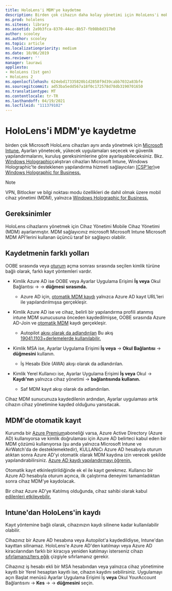 ```yaml
---
title: HoloLens'i MDM'ye kaydetme
description: Birden çok cihazın daha kolay yönetimi için HoloLens'i mobil cihaz yönetimine (MDM) kaydetmeyi öğrenin.
ms.prod: hololens
ms.sitesec: library
ms.assetid: 2a9b3fca-8370-44ec-8b57-fb98b8d317b0
author: scooley
ms.author: scooley
ms.topic: article
ms.localizationpriority: medium
ms.date: 10/06/2019
ms.reviewer: ''
manager: laurawi
appliesto:
- HoloLens (1st gen)
- HoloLens 2
ms.openlocfilehash: 624ebd17335820b1d2858f9d39cabb7032a83bfe
ms.sourcegitcommit: ad53ba5edd567a18f0c172578d78db3190701650
ms.translationtype: MT
ms.contentlocale: tr-TR
ms.lasthandoff: 04/19/2021
ms.locfileid: "111379102"
---
```

# <a name="enroll-hololens-in-mdm"></a>HoloLens'i MDM'ye kaydetme

birden çok Microsoft HoloLens cihazları aynı anda yönetmek için [Microsoft Intune.](https://docs.microsoft.com/intune/windows-holographic-for-business) Ayarları yönetecek, yükecek uygulamaları seçecek ve güvenlik yapılandırmalarını, kuruluş gereksinimlerine göre ayarlayabileceksiniz. Bkz. [Windows Holographic](https://docs.microsoft.com/intune/windows-holographic-for-business)çalıştıran cihazları Microsoft Intune, Windows Holographic'te desteklenen yapılandırma hizmeti sağlayıcıları [(CSP'ler)](https://msdn.microsoft.com/windows/hardware/commercialize/customize/mdm/configuration-service-provider-reference#hololens)ve [Windows Holographic for Business.](https://msdn.microsoft.com/windows/hardware/commercialize/customize/mdm/policy-configuration-service-provider#hololenspolicies)

> [!NOTE]
> VPN, Bitlocker ve bilgi noktası modu özellikleri de dahil olmak üzere mobil cihaz yönetimi (MDM), yalnızca [Windows Holographic for Business.](hololens1-upgrade-enterprise.md)

## <a name="requirements"></a>Gereksinimler

 HoloLens cihazlarını yönetmek için Cihaz Yönetimi Mobile Cihaz Yönetimi (MDM) ayarlanmıştır. MDM sağlayıcınız microsoft Microsoft Intune Microsoft MDM API'lerini kullanan üçüncü taraf bir sağlayıcı olabilir.
 
## <a name="different-ways-to-enroll"></a>Kaydetmenin farklı yolları

OOBE sırasında veya [oturum](hololens-identity.md) açma sonrası sırasında seçilen kimlik türüne bağlı olarak, farklı kayıt yöntemleri vardır.

- Kimlik Azure AD ise OOBE veya Ayarlar Uygulama Erişimi **İş veya** Okul Bağlantısı  ->    ->  **düğmesi sırasında.**
    - Azure AD için, [otomatik MDM kaydı](hololens-enroll-mdm.md#auto-enrollment-in-mdm) yalnızca Azure AD kayıt URL'leri ile yapılandırılmışsa gerçekleşir.
     
- Kimlik Azure AD ise ve cihaz, belirli bir yapılandırma profili atanmış intune MDM sunucusuna önceden kaydedilmişse, OOBE sırasında Azure AD-Join ve [otomatik MDM](hololens-enroll-mdm.md#auto-enrollment-in-mdm) kaydı gerçekleşir.
    - Autopilot [akışı olarak da adlandırılan](hololens2-autopilot.md) Bu akış [19041.1103+derlemelerde kullanılabilir.](hololens-release-notes.md#windows-holographic-version-2004)
    

- Kimlik MSA ise, Ayarlar Uygulama Erişimi **İş veya**  ->  **Okul Bağlantısı**  ->  **düğmesini** kullanın.
    - İş Hesabı Ekle (AWA) akışı olarak da adlandırılan.
- Kimlik Yerel Kullanıcı ise, Ayarlar Uygulama Erişimi **İş veya** Okul  ->  **Kaydı'nın** yalnızca cihaz yönetimi  ->  **bağlantısında kullanın.**
    - Saf MDM kayıt akışı olarak da adlandırılan.

Cihaz MDM sunucunuza kaydedilenin ardından, Ayarlar uygulaması artık cihazın cihaz yönetimine kayded olduğunu yansıtacak.

## <a name="auto-enrollment-in-mdm"></a>MDM'de otomatik kayıt

Kurumda bir [Azure Premium](https://azure.microsoft.com/overview/)aboneliği varsa, Azure Active Directory (Azure AD) kullanıyorsa ve kimlik doğrulaması için Azure AD belirteci kabul eden bir MDM çözümü kullanıyorsa (şu anda yalnızca Microsoft Intune ve AirWatch'da de desteklemektedir), KULLANıCı Azure AD hesabıyla oturum atıktan sonra Azure AD'yi otomatik olarak MDM kaydına izin verecek şekilde yapılandırabilirsiniz. [Azure AD kaydı yapılandırmayı öğrenin.](https://docs.microsoft.com/mem/intune/enrollment/windows-enroll#enable-windows-10-automatic-enrollment)

Otomatik kayıt etkinleştirildiğinde ek el ile kayıt gerekmez. Kullanıcı bir Azure AD hesabıyla oturum açınca, ilk çalıştırma deneyimi tamamladıktan sonra cihaz MDM'ye kaydolacak.

Bir cihaz Azure AD'ye Katılmış olduğunda, cihaz sahibi olarak kabul [edilenleri etkileyebilir.](security-adminless-os.md#device-owner)

## <a name="unenroll-hololens-from-intune"></a>Intune'dan HoloLens'in kaydı

Kayıt yöntemine bağlı olarak, cihazınızın kaydı silinene kadar kullanılabilir olabilir.

Cihazınız bir Azure AD hesabına veya Autopilot'a kaydedildiyse, Intune'dan kayıttan silinamaz. HoloLens'e Azure AD'den katılmayı veya Azure AD kiracılarından farklı bir kiracıya yeniden katılmayı isterseniz cihazı [sıfırlamanız/ters eğik](https://docs.microsoft.com/hololens/hololens-recovery#reset-the-device) çizgiyle sıfırlamanız gerekir.

Cihazınız iş hesabı ekli bir MSA hesabından veya yalnızca cihaz yönetimine kayıtlı bir Yerel hesaptan kayıtlı ise, cihazın kaydını sebilirsiniz. Uygulamayı açın Başlat menüsü Ayarlar Uygulama Erişimi İş **veya** Okul YourAccount Bağlantısını  ->  **Kes**  ->    ->  **düğmesini** seçin.